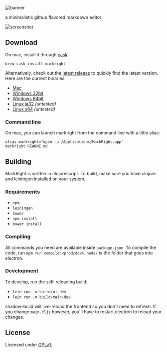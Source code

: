 ![banner](resources/markright-banner.png)

a minimalistic github flavored markdown editor

![screenshot](resources/screenshot.png)

## Download

On mac, install it through [cask][8]:
```
brew cask install markright
```

Alternatively, check out the [latest release][1] to quickly find the latest version. 
Here are the current binaries: 

- [Mac][2]
- [Windows 32bit][3]
- [Windows 64bit][4]
- [Linux ia32][5] _(untested)_
- [Linux x64][6] _(untested)_

### Command line

On mac, you can launch markright from the command line with a little alias: 
```
alias markright="open -a /Applications/MarkRight.app"
markright README.md
```

## Building

MarkRight is written in clojurescript. To build, make sure you have clojure and leiningen installed on your system. 

### Requirements

- `npm`
- `leiningen`
- `bower`
- `npm install`
- `bower install`

### Compiling
All commands you need are available inside `package.json`. To compile the code, run `npm run compile:<prod/dev>`. `node/` is the folder that goes into electron.

### Development

To develop, run the self-reloading build:

- `lein run -m build/ui-dev`
- `lein run -m build/main-dev`

shadow-build will live-reload the frontend so you don't need to refresh. If you change `main.cljs` however, you'll have to restart electron to reload your changes.

## License

Licensed under [GPLv3][7]

[1]: https://github.com/dvcrn/markright/releases/latest/
[2]: https://github.com/dvcrn/markright/releases/download/0.1.6/MarkRight_Mac.dmg
[3]: https://github.com/dvcrn/markright/releases/download/0.1.6/MarkRight_Windows32.exe
[4]: https://github.com/dvcrn/markright/releases/download/0.1.6/MarkRight_Windows64.exe
[5]: https://github.com/dvcrn/markright/releases/download/0.1.6/MarkRight_Linux_ia32.zip
[6]: https://github.com/dvcrn/markright/releases/download/0.1.6/MarkRight_Linux_x64.zip
[7]: http://www.gnu.org/licenses/gpl-3.0.txt
[8]: http://caskroom.io/
